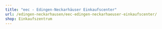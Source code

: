 ```yaml
---
title: "eec - Edingen-Neckarhäuser Einkaufscenter"
url: /edingen-neckarhausen/eec-edingen-neckarhaeuser-einkaufscenter/
shop: Einkaufszentrum
---
```


